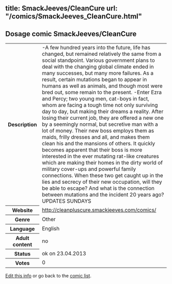 title: SmackJeeves/CleanCure
url: "/comics/SmackJeeves_CleanCure.html"
---
Dosage comic SmackJeeves/CleanCure
-----------------------------------------

<table class="comicinfo">
<tr>
<th>Description</th><td>-A few hundred years into the future, life has changed, but remained relatively the same from a social standpoint. Various government plans to deal with the changing global climate ended in many successes, but many more failures. As a result, certain mutations began to appear in humans as well as animals, and though most were bred out, some remain to the present. -Enter Ezra and Percy; two young men, cat-boys in fact, whom are facing a tough time not only surviving day to day, but making their dreams a reality. After losing their current job, they are offered a new one by a seemingly normal, but secretive man with a lot of money. Their new boss employs them as maids, frilly dresses and all, and makes them clean his and the mansions of others. It quickly becomes apparent that their boss is more interested in the ever mutating rat-like creatures which are making their homes in the dirty world of military cover-ups and powerful family connections. When these two get caught up in the lies and secrecy of their new occupation, will they be able to escape? And what is the connection between mutations and the incident 20 years ago? UPDATES SUNDAYS</td>
</tr>
<tr>
<th>Website</th><td><a href="http://cleanpluscure.smackjeeves.com/comics/">http://cleanpluscure.smackjeeves.com/comics/</a></td>
</tr>
<tr>
<th>Genre</th><td>Other</td>
</tr>
<tr>
<th>Language</th><td>English</td>
</tr>
<tr>
<th>Adult content</th><td>no</td>
</tr>
<tr>
<th>Status</th><td>ok on 23.04.2013</td>
</tr>
<tr>
<th>Votes</th><td>0</div></td>
</tr>
</table>

[Edit this info](/comics/SmackJeeves_CleanCure_edit.html) or go back to the [comic list](../comic-index.html).

